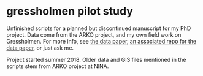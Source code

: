 # gressholmen pilot study

Unfinished scripts for a planned but discontinued manuscript for my PhD project. Data come from the ARKO project, and my own field work on Gressholmen. For more info, see  [the data paper](https://doi.org/10.3897/BDJ.10.e94057), [an associated repo for the data paper](https://github.com/evalieungh/gressholmen_data), or just ask me.

Project started summer 2018. Older data and GIS files mentioned in the scripts stem from ARKO project at NINA. 

